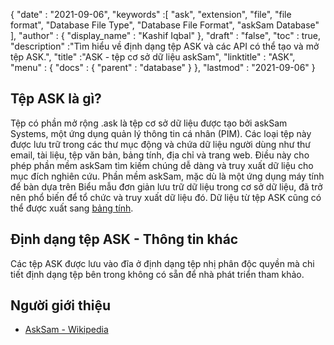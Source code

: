 {
  "date" : "2021-09-06",
  "keywords" :[ "ask", "extension", "file", "file format", "Database File Type", "Database File Format", "askSam Database" ],
  "author" : {
    "display_name" : "Kashif Iqbal"
},
  "draft" : "false",
  "toc" : true,
  "description" :"Tìm hiểu về định dạng tệp ASK và các API có thể tạo và mở tệp ASK.",
  "title" :"ASK - tệp cơ sở dữ liệu askSam",
  "linktitle" : "ASK",
  "menu" : {
    "docs" : {
      "parent" : "database"
}
},
  "lastmod" : "2021-09-06"
}

## Tệp ASK là gì?

Tệp có phần mở rộng .ask là tệp cơ sở dữ liệu được tạo bởi askSam Systems, một ứng dụng quản lý thông tin cá nhân (PIM). Các loại tệp này được lưu trữ trong các thư mục động và chứa dữ liệu người dùng như thư email, tài liệu, tệp văn bản, bảng tính, địa chỉ và trang web. Điều này cho phép phần mềm askSam tìm kiếm chúng dễ dàng và truy xuất dữ liệu cho mục đích nghiên cứu. Phần mềm askSam, mặc dù là một ứng dụng máy tính để bàn dựa trên Biểu mẫu đơn giản lưu trữ dữ liệu trong cơ sở dữ liệu, đã trở nên phổ biến để tổ chức và truy xuất dữ liệu đó. Dữ liệu từ tệp ASK cũng có thể được xuất sang [bảng tính](/vi/spreadsheet/).

## Định dạng tệp ASK - Thông tin khác

Các tệp ASK được lưu vào đĩa ở định dạng tệp nhị phân độc quyền mà chi tiết định dạng tệp bên trong không có sẵn để nhà phát triển tham khảo.

## Người giới thiệu

* [AskSam - Wikipedia](https://en.wikipedia.org/wiki/AskSam)
